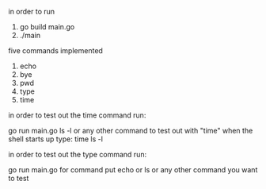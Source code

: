in order to run
1. go build main.go
2. ./main

five commands implemented
1. echo 
2. bye 
3. pwd
4. type 
5. time

in order to test out the time command run:

go run main.go ls -l or any other command to test out with "time"
when the shell starts up type: time ls -l 

in order to test out the type command run:

go run main.go <command> 
for command put echo or ls or any other command you want to test
